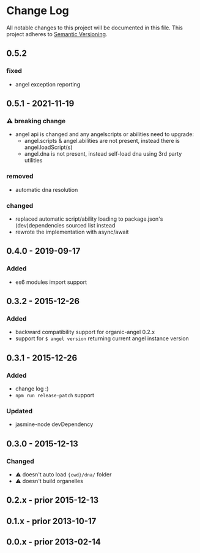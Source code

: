 # Change Log
All notable changes to this project will be documented in this file.
This project adheres to [Semantic Versioning](http://semver.org/).

## 0.5.2

### fixed

* angel exception reporting

## 0.5.1 - 2021-11-19

### :warning: breaking change

* angel api is changed and any angelscripts or abilities need to upgrade:
  * angel.scripts & angel.abilities are not present, instead there is angel.loadScript(s)
  * angel.dna is not present, instead self-load dna using 3rd party utilities

### removed
* automatic dna resolution

### changed
* replaced automatic script/ability loading to package.json's (dev)dependencies sourced list instead
* rewrote the implementation with async/await

## 0.4.0 - 2019-09-17
### Added

* es6 modules import support

## 0.3.2 - 2015-12-26
### Added
- backward compatibility support for organic-angel 0.2.x
- support for `$ angel version` returning current angel instance version

## 0.3.1 - 2015-12-26
### Added
- change log :)
- `npm run release-patch` support

### Updated
- jasmine-node devDependency

## 0.3.0 - 2015-12-13
### Changed
- :warning: doesn't auto load `{cwd}/dna/` folder
- :warning: doesn't build organelles

## 0.2.x - prior 2015-12-13

## 0.1.x - prior 2013-10-17

## 0.0.x - prior 2013-02-14
